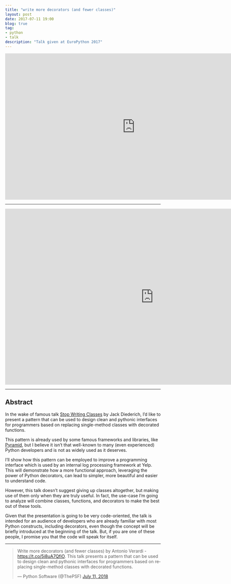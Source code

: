 ```yaml
---
title: "write more decorators (and fewer classes)"
layout: post
date: 2017-07-11 19:00
blog: true
tag:
- python
- talk
description: "Talk given at EuroPython 2017"
---
```


<div align="center">
<iframe width="840" height="473" src="https://www.youtube.com/embed/VLlLIL5ZYLI" frameborder="0" allowfullscreen></iframe>
</div>

---

<iframe src="https://docs.google.com/presentation/d/1BRK4tpYozcPVUPg2x0cIQ88uDgNcpArfxP6wA3Dprs0/embed?start=false&loop=false&delayms=60000" frameborder="0" width="960" height="569" allowfullscreen="true" mozallowfullscreen="true" webkitallowfullscreen="true"></iframe>

---

## Abstract ##

In the wake of famous talk [Stop Writing Classes](https://www.youtube.com/watch?v=o9pEzgHorH0) by Jack Diederich, I’d like to present a pattern that can be used to design clean and pythonic interfaces for programmers based on replacing single-method classes with decorated functions.

This pattern is already used by some famous frameworks and libraries, like [Pyramid](https://trypyramid.com/), but I believe it isn’t that well-known to many (even experienced) Python developers and is not as widely used as it deserves.

I’ll show how this pattern can be employed to improve a programming interface which is used by an internal log processing framework at Yelp. This will demonstrate how a more functional approach, leveraging the power of Python decorators, can lead to simpler, more beautiful and easier to understand code.

However, this talk doesn’t suggest giving up classes altogether, but making use of them only when they are truly useful. In fact, the use-case I’m going to analyze will combine classes, functions, and decorators to make the best out of these tools.

Given that the presentation is going to be very code-oriented, the talk is intended for an audience of developers who are already familiar with most Python constructs, including decorators, even though the concept will be briefly introduced at the beginning of the talk. But, if you are one of these people, I promise you that the code will speak for itself.

---

<blockquote class="twitter-tweet" data-lang="en" data-proofer-ignore><p lang="en" dir="ltr">Write more decorators (and fewer classes) by Antonio Verardi - <a href="https://t.co/5i8uA7QfiO">https://t.co/5i8uA7QfiO</a>. This talk presents a pattern that can be used to design clean and pythonic interfaces for programmers based on replacing single-method classes with decorated functions.</p>&mdash; Python Software (@ThePSF) <a href="https://twitter.com/ThePSF/status/1017119332957065217?ref_src=twsrc%5Etfw">July 11, 2018</a></blockquote>
<script async src="https://platform.twitter.com/widgets.js" charset="utf-8"></script>
